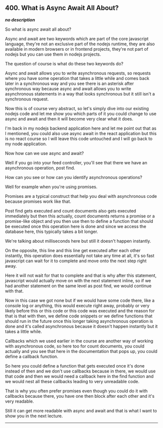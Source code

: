## 400. What is Async Await All About?

<strong><em>no description</em></strong>

So what is async await all about? 

Async and await are two keywords which are part of the core javascript language,
they're not an exclusive part of the nodejs runtime, they are also available in
modern browsers or in frontend projects, they're not part of nodejs but you can
use them in nodejs projects. 

The question of course is what do these two keywords do? 

Async and await allows you to write asynchronous requests, so requests where you
have some operation that takes a little while and comes back later in a
synchronous way and you see there is an asterisk after synchronous way because
async and await allows you to write asynchronous statements in a way that looks
synchronous but it still isn't a synchronous request. 

Now this is of course very abstract, so let's simply dive into our existing
nodejs code and let me show you which parts of it you could change to use async
and await and then it will become very clear what it does. 

I'm back in my nodejs backend application here and let me point out that as I
mentioned, you could also use async await in the react application but this is
no react course so I will leave this code untouched and I will go back to my
node application. 

Now how can we use async and await? 

Well if you go into your feed controller, you'll see that there we have an
asynchronous operation, post find. 

How can you see or how can you identify asynchronous operations? 

Well for example when you're using promises. 

Promises are a typical construct that help you deal with asynchronous code
because promises work like that. 

Post find gets executed and count documents also gets executed immediately but
then this actually, count documents returns a promise or a promise-like object
and you then use then to define a function that should be executed once this
operation here is done and since we access the database here, this typically
takes a bit longer. 

We're talking about milliseconds here but still it doesn't happen instantly. 

On the opposite, this line and this line get executed after each other
instantly, this operation does essentially not take any time at all, it's so
fast javascript can wait for it to complete and move onto the next step right
away. 

Here it will not wait for that to complete and that is why after this statement,
javascript would actually move on with the next statement inline, so if we had
another statement on the same level as post find, we would continue with that. 

Now in this case we got none but if we would have some code there, like a
console log or anything, this would execute right away, probably or very likely
before this or this code or this code was executed and the reason for that is
that with then, we define code snippets or we define functions that should run
in the future once this longer taking asynchronous operation is done and it's
called asynchronous because it doesn't happen instantly but it takes a little
while. 

Callbacks which we used earlier in the course are another way of working with
asynchronous code, so here too for count documents, you could actually and you
see that here in the documentation that pops up, you could define a callback
function. 

So here you could define a function that gets executed once it's done instead of
then and we don't use callbacks because in there, we would use that code and
then we would need a callback here in the find function and we would nest all
these callbacks leading to very unreadable code. 

That is why you often prefer promises even though you could do it with callbacks
because there, you have one then block after each other and it's very readable. 

Still it can get more readable with async and await and that is what I want to
show you in the next lecture. 

---